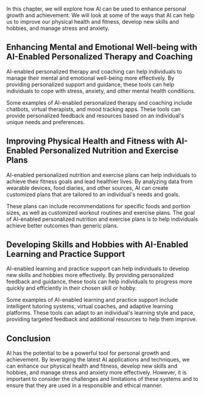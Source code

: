 

In this chapter, we will explore how AI can be used to enhance personal growth and achievement. We will look at some of the ways that AI can help us to improve our physical health and fitness, develop new skills and hobbies, and manage stress and anxiety.

Enhancing Mental and Emotional Well-being with AI-Enabled Personalized Therapy and Coaching
-------------------------------------------------------------------------------------------

AI-enabled personalized therapy and coaching can help individuals to manage their mental and emotional well-being more effectively. By providing personalized support and guidance, these tools can help individuals to cope with stress, anxiety, and other mental health conditions.

Some examples of AI-enabled personalized therapy and coaching include chatbots, virtual therapists, and mood tracking apps. These tools can provide personalized feedback and resources based on an individual's unique needs and preferences.

Improving Physical Health and Fitness with AI-Enabled Personalized Nutrition and Exercise Plans
-----------------------------------------------------------------------------------------------

AI-enabled personalized nutrition and exercise plans can help individuals to achieve their fitness goals and lead healthier lives. By analyzing data from wearable devices, food diaries, and other sources, AI can create customized plans that are tailored to an individual's needs and goals.

These plans can include recommendations for specific foods and portion sizes, as well as customized workout routines and exercise plans. The goal of AI-enabled personalized nutrition and exercise plans is to help individuals achieve better outcomes than generic plans.

Developing Skills and Hobbies with AI-Enabled Learning and Practice Support
---------------------------------------------------------------------------

AI-enabled learning and practice support can help individuals to develop new skills and hobbies more effectively. By providing personalized feedback and guidance, these tools can help individuals to progress more quickly and efficiently in their chosen skill or hobby.

Some examples of AI-enabled learning and practice support include intelligent tutoring systems, virtual coaches, and adaptive learning platforms. These tools can adapt to an individual's learning style and pace, providing targeted feedback and additional resources to help them improve.

Conclusion
----------

AI has the potential to be a powerful tool for personal growth and achievement. By leveraging the latest AI applications and techniques, we can enhance our physical health and fitness, develop new skills and hobbies, and manage stress and anxiety more effectively. However, it is important to consider the challenges and limitations of these systems and to ensure that they are used in a responsible and ethical manner.

